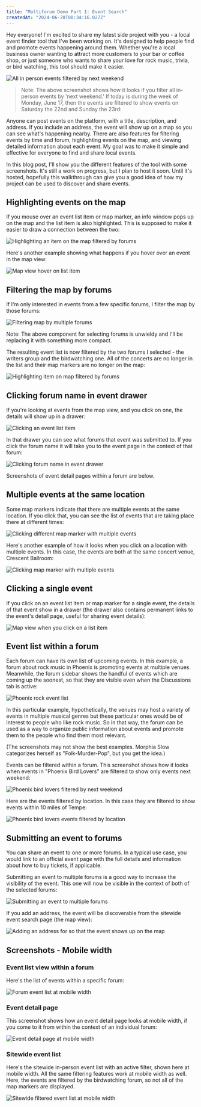 ```yaml
---
title: "Multiforum Demo Part 1: Event Search"
createdAt: "2024-06-20T00:34:16.027Z"
---
```


Hey everyone! I'm excited to share my latest side project with you - a local event finder tool that I've been working on. It's designed to help people find and promote events happening around them. Whether you're a local business owner wanting to attract more customers to your bar or coffee shop, or just someone who wants to share your love for rock music, trivia, or bird watching, this tool should make it easier.

![All in person events filtered by next weekend](/posts/events/all-in-person-events-filtered-by-next-weekend.png)

> Note: The above screenshot shows how it looks if you filter all in-person events by 'next weekend.' If today is during the week of Monday, June 17, then the events are filtered to show events on Saturday the 22nd and Sunday the 23rd:

Anyone can post events on the platform, with a title, description, and address. If you include an address, the event will show up on a map so you can see what's happening nearby. There are also features for filtering events by time and forum, highlighting events on the map, and viewing detailed information about each event. My goal was to make it simple and effective for everyone to find and share local events.

In this blog post, I'll show you the different features of the tool with some screenshots. It's still a work on progress, but I plan to host it soon. Until it's hosted, hopefully this walkthrough can give you a good idea of how my project can be used to discover and share events.

## Highlighting events on the map

If you mouse over an event list item or map marker, an info window pops up on the map
and the list item is also highlighted. This is supposed to make it easier to draw a connection
between the two:

![Highlighting an item on the map filtered by forums](/posts/events/highlighting-item-on-map-filtered-by-forums.png)

Here's another example showing what happens if you hover over an event in the map view:

![Map view hover on list item](/posts/events/map-view-hover-on-list-item.png)

## Filtering the map by forums

If I'm only interested in events from a few specific forums, I filter the
map by those forums:

![Filtering map by multiple forums](/posts/events/filtering-map-by-multiple-forums.png)

Note: The above component for selecting forums is unwieldy and I'll be replacing it
with something more compact.

The resulting event list is now filtered by the two forums I selected - the writers group
and the birdwatching one. All of the concerts are no longer in the list and their map
markers are no longer on the map:

![Highlighting item on map filtered by forums](/posts/events/highlighting-item-on-map-filtered-by-forums.png)

## Clicking forum name in event drawer

If you're looking at events from the map view, and you click on one, the details
will show up in a drawer:

![Clicking an event list item](/posts/events/clicking-an-event-list-item.png)

In that drawer you can see what forums that event was
submitted to. If you click the forum name it will take you to the event page in
the context of that forum:

![Clicking forum name in event drawer](/posts/events/clicking-the-forum-that-the-event-was-submitted-to.png)

Screenshots of event detail pages within a forum are below.

## Multiple events at the same location

Some map markers indicate that there are multiple events at the same location. If
you click that, you can see the list of events that are taking place there at different times:

![Clicking different map marker with multiple events](/posts/events/clicking-different-map-marker-with-multiple-events.png)

Here's another example of how it looks when you click on a location with multiple events. In
this case, the events are both at the same concert venue, Crescent Ballroom:

![Clicking map marker with multiple events](/posts/events/clicking-map-marker-with-multiple-events.png)

## Clicking a single event

If you click on an event list item or map marker for a single event, the details of that event show
in a drawer (the drawer also contains permanent links to the event's detail page, useful for sharing event details):

![Map view when you click on a list item](/posts/events/map-view-click-on-list-item.png)

## Event list within a forum

Each forum can have its own list of upcoming events. In this example, a forum about
rock music in Phoenix is promoting events at multiple venues. Meanwhile, the
forum sidebar shows the handful of events which are coming up the soonest, so that
they are visible even when the Discussions tab is active:

![Phoenix rock event list](/posts/events/phx-rock-event-list.png)

In this particular example, hypothetically, the venues may host a variety of events
in multiple musical genres but these particular ones would be of interest to people
who like rock music. So in that way, the forum can be used as a way to organize
public information about events and promote them to the people who find them most relevant.

(The screenshots may not show the best examples. Morphia Slow categorizes
herself as "Folk-Murder-Pop", but you get the idea.)

Events can be filtered within a forum. This screenshot shows how it looks when
events in "Phoenix Bird Lovers" are filtered to show only events next weekend:

![Phoenix bird lovers filtered by next weekend](/posts/events/phx-bird-lovers-filtered-by-next-weekend.png)

Here are the events filtered by location. In this case they are filtered to show
events within 10 miles of Tempe:

![Phoenix bird lovers events filtered by location](/posts/events/phx-bird-lovers-events-filtered-by-location.png)

## Submitting an event to forums

You can share an event to one or more forums. In a typical use case, you would link to an official
event page with the full details and information about how to buy tickets, if applicable.

Submitting an event to multiple forums is a good way to increase the visibility of the event. This one will now be visible in the context of both of the selected forums:

![Submitting an event to multiple forums](/posts/events/submitting-event-to-multiple-forums.png)

If you add an address, the event will be discoverable from the sitewide event search page (the map view):

![Adding an address for so that the event shows up on the map](/posts/events/adding-an-address-makes-the-event-discoverable-from-sitewide-search.png)

## Screenshots - Mobile width

### Event list view within a forum

Here's the list of events within a specific forum:

![Forum event list at mobile width](/posts/events/forum-event-list-at-mobile-width.png)

### Event detail page

This screenshot shows how an event detail page looks at mobile width, if you
come to it from within the context of an individual forum:

![Event detail page at mobile width](/posts/events/event-detail-within-forum-at-mobile-width.png)

### Sitewide event list

Here's the sitewide in-person event list with an active filter,
shown here at mobile width. All the same filtering features work at mobile width
as well. Here, the events are filtered by the birdwatching forum,
so not all of the map markers are displayed.

![Sitewide filtered event list at mobile width](/posts/events/sitewide-filtered-event-list-at-mobile-width.png)
